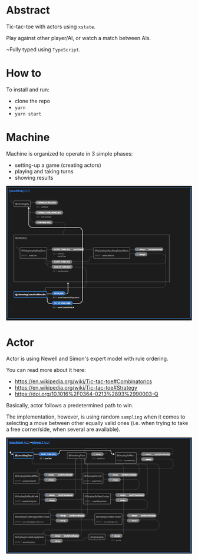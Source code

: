 # Abstract

Tic-tac-toe with actors using `xstate`.

Play against other player/AI, or watch a match between AIs.

~Fully typed using `TypeScript`.

# How to

To install and run:
- clone the repo
- `yarn`
- `yarn start`

# Machine

Machine is organized to operate in 3 simple phases:
- setting-up a game (creating actors)
- playing and taking turns
- showing results

![TicTacToe machine state-chart](./doc/TicTacToeMachineSChart.png)

# Actor
Actor is using Newell and Simon's expert model with rule ordering.

You can read more about it here:
- https://en.wikipedia.org/wiki/Tic-tac-toe#Combinatorics
- https://en.wikipedia.org/wiki/Tic-tac-toe#Strategy
- https://doi.org/10.1016%2F0364-0213%2893%2990003-Q

Basically, actor follows a predetermined path to win.

The implementation, however, is using random `sampling` when it comes to selecting a move between other equally valid ones (i.e. when trying to take a free corner/side, when several are available).  

![TicTacToe machine state-chart](./doc/TicTacToeActorSChart.png)